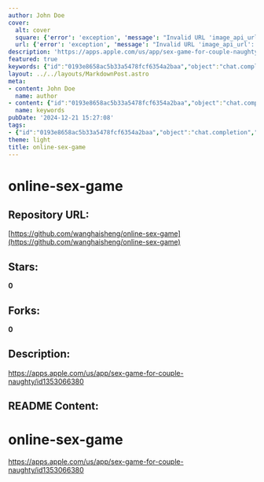 ```yaml
---
author: John Doe
cover:
  alt: cover
  square: {'error': 'exception', 'message': "Invalid URL 'image_api_url': No scheme supplied. Perhaps you meant https://image_api_url?"}
  url: {'error': 'exception', 'message': "Invalid URL 'image_api_url': No scheme supplied. Perhaps you meant https://image_api_url?"}
description: 'https://apps.apple.com/us/app/sex-game-for-couple-naughty/id1353066380'
featured: true
keywords: {"id":"0193e8658ac5b33a5478fcf6354a2baa","object":"chat.completion","created":1734770789,"model":"Qwen/Qwen2.5-7B-Instruct","choices":[{"index":0,"message":{"role":"assistant","content":"Based on the provided text, the keywords and tags can be extracted as follows:\n\n### Keywords:\n- online-sex-game\n- sex game\n- couple\n- naughty\n\n### Tags:\n- #online-sex-game"},"finish_reason":"stop"}],"usage":{"prompt_tokens":99,"completion_tokens":42,"total_tokens":141},"system_fingerprint":""}
layout: ../../layouts/MarkdownPost.astro
meta:
- content: John Doe
  name: author
- content: {"id":"0193e8658ac5b33a5478fcf6354a2baa","object":"chat.completion","created":1734770789,"model":"Qwen/Qwen2.5-7B-Instruct","choices":[{"index":0,"message":{"role":"assistant","content":"Based on the provided text, the keywords and tags can be extracted as follows:\n\n### Keywords:\n- online-sex-game\n- sex game\n- couple\n- naughty\n\n### Tags:\n- #online-sex-game"},"finish_reason":"stop"}],"usage":{"prompt_tokens":99,"completion_tokens":42,"total_tokens":141},"system_fingerprint":""}
  name: keywords
pubDate: '2024-12-21 15:27:08'
tags:
- {"id":"0193e8658ac5b33a5478fcf6354a2baa","object":"chat.completion","created":1734770789,"model":"Qwen/Qwen2.5-7B-Instruct","choices":[{"index":0,"message":{"role":"assistant","content":"Based on the provided text, the keywords and tags can be extracted as follows:\n\n### Keywords:\n- online-sex-game\n- sex game\n- couple\n- naughty\n\n### Tags:\n- #online-sex-game"},"finish_reason":"stop"}],"usage":{"prompt_tokens":99,"completion_tokens":42,"total_tokens":141},"system_fingerprint":""}
theme: light
title: online-sex-game
---
```


# online-sex-game

## Repository URL: 
[https://github.com/wanghaisheng/online-sex-game](https://github.com/wanghaisheng/online-sex-game)

## Stars: 
**0**

## Forks: 
**0**

## Description: 
https://apps.apple.com/us/app/sex-game-for-couple-naughty/id1353066380

## README Content: 
# online-sex-game
https://apps.apple.com/us/app/sex-game-for-couple-naughty/id1353066380

